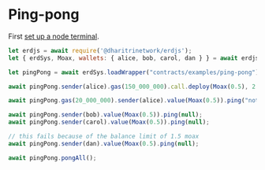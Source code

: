 # Ping-pong

First [set up a node terminal](../../../../tutorial/src/interaction/interaction-basic.md).

```javascript
let erdjs = await require('@dharitrinetwork/erdjs');
let { erdSys, Moax, wallets: { alice, bob, carol, dan } } = await erdjs.setupInteractive("local-testnet");

let pingPong = await erdSys.loadWrapper("contracts/examples/ping-pong");

await pingPong.sender(alice).gas(150_000_000).call.deploy(Moax(0.5), 2 * 60, null, Moax(1.5));

await pingPong.gas(20_000_000).sender(alice).value(Moax(0.5)).ping("note 1");

await pingPong.sender(bob).value(Moax(0.5)).ping(null);
await pingPong.sender(carol).value(Moax(0.5)).ping(null);

// this fails because of the balance limit of 1.5 moax
await pingPong.sender(dan).value(Moax(0.5).ping(null);

await pingPong.pongAll();

```
